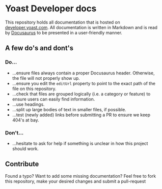 # Yoast Developer docs

This repository holds all documentation that is hosted on [developer.yoast.com](https://developer.yoast.com). 
All documentation is written in Markdown and is read by [Docusaurus](https://docusaurus.io) to be presented in a user-friendly manner.

## A few do's and dont's

### Do...
* ...ensure files always contain a proper Docusaurus header. Otherwise, the file will not properly show up.
* ...ensure you edit the `editUrl` property to point to the exact path of the file on this repository.
* ...check that files are grouped logically (i.e. a category or feature) to ensure users can easily find information.
* ...use headings.
* ...split up large bodies of text in smaller files, if possible.
* ...test (newly added) links before submitting a PR to ensure we keep 404's at bay.

### Don't...
* ...hesitate to ask for help if something is unclear in how this project should work.

## Contribute

Found a typo? Want to add some missing documentation? Feel free to fork this repository, make your desired changes and submit a pull-request
